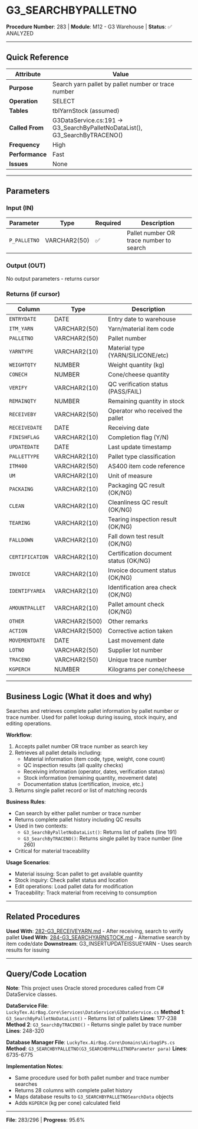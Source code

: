 # G3_SEARCHBYPALLETNO

**Procedure Number**: 283 | **Module**: M12 - G3 Warehouse | **Status**: ✅ ANALYZED

---

## Quick Reference

| Attribute | Value |
|-----------|-------|
| **Purpose** | Search yarn pallet by pallet number or trace number |
| **Operation** | SELECT |
| **Tables** | tblYarnStock (assumed) |
| **Called From** | G3DataService.cs:191 → G3_SearchByPalletNoDataList(), G3_SearchByTRACENO() |
| **Frequency** | High |
| **Performance** | Fast |
| **Issues** | None |

---

## Parameters

### Input (IN)

| Parameter | Type | Required | Description |
|-----------|------|----------|-------------|
| `P_PALLETNO` | VARCHAR2(50) | ✅ | Pallet number OR trace number to search |

### Output (OUT)

No output parameters - returns cursor

### Returns (if cursor)

| Column | Type | Description |
|--------|------|-------------|
| `ENTRYDATE` | DATE | Entry date to warehouse |
| `ITM_YARN` | VARCHAR2(50) | Yarn/material item code |
| `PALLETNO` | VARCHAR2(50) | Pallet number |
| `YARNTYPE` | VARCHAR2(10) | Material type (YARN/SILICONE/etc) |
| `WEIGHTQTY` | NUMBER | Weight quantity (kg) |
| `CONECH` | NUMBER | Cone/cheese quantity |
| `VERIFY` | VARCHAR2(10) | QC verification status (PASS/FAIL) |
| `REMAINQTY` | NUMBER | Remaining quantity in stock |
| `RECEIVEBY` | VARCHAR2(50) | Operator who received the pallet |
| `RECEIVEDATE` | DATE | Receiving date |
| `FINISHFLAG` | VARCHAR2(10) | Completion flag (Y/N) |
| `UPDATEDATE` | DATE | Last update timestamp |
| `PALLETTYPE` | VARCHAR2(10) | Pallet type classification |
| `ITM400` | VARCHAR2(50) | AS400 item code reference |
| `UM` | VARCHAR2(10) | Unit of measure |
| `PACKAING` | VARCHAR2(10) | Packaging QC result (OK/NG) |
| `CLEAN` | VARCHAR2(10) | Cleanliness QC result (OK/NG) |
| `TEARING` | VARCHAR2(10) | Tearing inspection result (OK/NG) |
| `FALLDOWN` | VARCHAR2(10) | Fall down test result (OK/NG) |
| `CERTIFICATION` | VARCHAR2(10) | Certification document status (OK/NG) |
| `INVOICE` | VARCHAR2(10) | Invoice document status (OK/NG) |
| `IDENTIFYAREA` | VARCHAR2(10) | Identification area check (OK/NG) |
| `AMOUNTPALLET` | VARCHAR2(10) | Pallet amount check (OK/NG) |
| `OTHER` | VARCHAR2(500) | Other remarks |
| `ACTION` | VARCHAR2(500) | Corrective action taken |
| `MOVEMENTDATE` | DATE | Last movement date |
| `LOTNO` | VARCHAR2(50) | Supplier lot number |
| `TRACENO` | VARCHAR2(50) | Unique trace number |
| `KGPERCH` | NUMBER | Kilograms per cone/cheese |

---

## Business Logic (What it does and why)

Searches and retrieves complete pallet information by pallet number or trace number. Used for pallet lookup during issuing, stock inquiry, and editing operations.

**Workflow**:
1. Accepts pallet number OR trace number as search key
2. Retrieves all pallet details including:
   - Material information (item code, type, weight, cone count)
   - QC inspection results (all quality checks)
   - Receiving information (operator, dates, verification status)
   - Stock information (remaining quantity, movement date)
   - Documentation status (certification, invoice, etc.)
3. Returns single pallet record or list of matching records

**Business Rules**:
- Can search by either pallet number or trace number
- Returns complete pallet history including QC results
- Used in two contexts:
  - `G3_SearchByPalletNoDataList()`: Returns list of pallets (line 191)
  - `G3_SearchByTRACENO()`: Returns single pallet by trace number (line 260)
- Critical for material traceability

**Usage Scenarios**:
- Material issuing: Scan pallet to get available quantity
- Stock inquiry: Check pallet status and location
- Edit operations: Load pallet data for modification
- Traceability: Track material from receiving to consumption

---

## Related Procedures

**Used With**: [282-G3_RECEIVEYARN.md](./282-G3_RECEIVEYARN.md) - After receiving, search to verify pallet
**Used With**: [284-G3_SEARCHYARNSTOCK.md](./284-G3_SEARCHYARNSTOCK.md) - Alternative search by item code/date
**Downstream**: G3_INSERTUPDATEISSUEYARN - Uses search results for issuing

---

## Query/Code Location

**Note**: This project uses Oracle stored procedures called from C# DataService classes.

**DataService File**: `LuckyTex.AirBag.Core\Services\DataService\G3DataService.cs`
**Method 1**: `G3_SearchByPalletNoDataList()` - Returns list of pallets
**Lines**: 177-238
**Method 2**: `G3_SearchByTRACENO()` - Returns single pallet by trace number
**Lines**: 248-320

**Database Manager File**: `LuckyTex.AirBag.Core\Domains\AirbagSPs.cs`
**Method**: `G3_SEARCHBYPALLETNO(G3_SEARCHBYPALLETNOParameter para)`
**Lines**: 6735-6775

**Implementation Notes**:
- Same procedure used for both pallet number and trace number searches
- Returns 28 columns with complete pallet history
- Maps database results to `G3_SEARCHBYPALLETNOSearchData` objects
- Adds `KGPERCH` (kg per cone) calculated field

---

**File**: 283/296 | **Progress**: 95.6%
